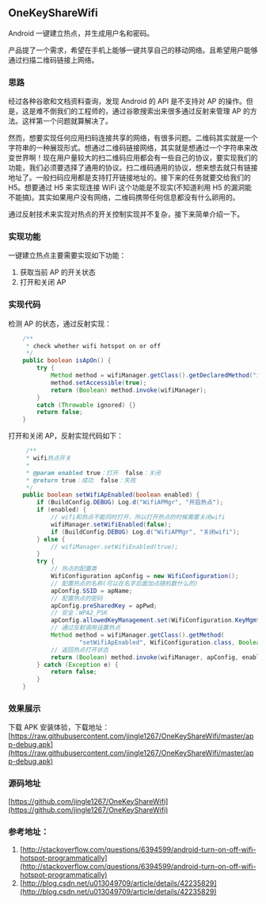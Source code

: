 ## OneKeyShareWifi

  Android 一键建立热点，并生成用户名和密码。

  产品提了一个需求，希望在手机上能够一键共享自己的移动网络。且希望用户能够通过扫描二维码链接上网络。

### 思路
  
  经过各种谷歌和文档资料查询，发现 Android 的 API 是不支持对 AP 的操作。但是，这是难不倒我们的工程师的，通过谷歌搜索出来很多通过反射来管理 AP 的方法。这样第一个问题就算解决了。
  
  然而，想要实现任何应用扫码连接共享的网络，有很多问题。二维码其实就是一个字符串的一种展现形式。想通过二维码链接网络，其实就是想通过一个字符串来改变世界啊！现在用户量较大的扫二维码应用都会有一些自己的协议，要实现我们的功能，我们必须要选择了通用的协议。扫二维码通用的协议，想来想去就只有链接地址了。一般扫码应用都是支持打开链接地址的。接下来的任务就要交给我们的 H5。想要通过 H5 来实现连接 WiFi 这个功能是不现实(不知道利用 H5 的漏洞能不能搞)。其实如果用户没有网络，二维码携带任何信息都没有什么卵用的。
  
  通过反射技术来实现对热点的开关控制实现并不复杂，接下来简单介绍一下。

### 实现功能

  一键建立热点主要需要实现如下功能：

1. 获取当前 AP 的开关状态
2. 打开和关闭 AP

### 实现代码

  检测 AP 的状态，通过反射实现：
  
```java
    /**
     * check whether wifi hotspot on or off
     */
    public boolean isApOn() {
        try {
            Method method = wifiManager.getClass().getDeclaredMethod("isWifiApEnabled");
            method.setAccessible(true);
            return (Boolean) method.invoke(wifiManager);
        }
        catch (Throwable ignored) {}
        return false;
    }
```

  打开和关闭 AP，反射实现代码如下：
  
```java
     /**
     * wifi热点开关
     *
     * @param enabled true：打开  false：关闭
     * @return true：成功  false：失败
     */
    public boolean setWifiApEnabled(boolean enabled) {
        if (BuildConfig.DEBUG) Log.d("WifiAPMgr", "开启热点");
        if (enabled) {
            // wifi和热点不能同时打开，所以打开热点的时候需要关闭wifi
            wifiManager.setWifiEnabled(false);
            if (BuildConfig.DEBUG) Log.d("WifiAPMgr", "关闭wifi");
        } else {
            // wifiManager.setWifiEnabled(true);
        }
        try {
            // 热点的配置类
            WifiConfiguration apConfig = new WifiConfiguration();
            // 配置热点的名称(可以在名字后面加点随机数什么的)
            apConfig.SSID = apName;
            // 配置热点的密码
            apConfig.preSharedKey = apPwd;
            // 安全：WPA2_PSK
            apConfig.allowedKeyManagement.set(WifiConfiguration.KeyMgmt.WPA_PSK);
            // 通过反射调用设置热点
            Method method = wifiManager.getClass().getMethod(
                    "setWifiApEnabled", WifiConfiguration.class, Boolean.TYPE);
            // 返回热点打开状态
            return (Boolean) method.invoke(wifiManager, apConfig, enabled);
        } catch (Exception e) {
            return false;
        }
    }
```

### 效果展示

下载 APK 安装体验，下载地址：
[https://raw.githubusercontent.com/jingle1267/OneKeyShareWifi/master/app-debug.apk](https://raw.githubusercontent.com/jingle1267/OneKeyShareWifi/master/app-debug.apk)

### 源码地址

[https://github.com/jingle1267/OneKeyShareWifi](https://github.com/jingle1267/OneKeyShareWifi)

### 参考地址：

1. [http://stackoverflow.com/questions/6394599/android-turn-on-off-wifi-hotspot-programmatically](http://stackoverflow.com/questions/6394599/android-turn-on-off-wifi-hotspot-programmatically)
2. [http://blog.csdn.net/u013049709/article/details/42235829](http://blog.csdn.net/u013049709/article/details/42235829)

